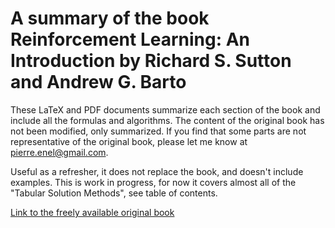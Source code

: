 # A summary of the book Reinforcement Learning: An Introduction by Richard S. Sutton and Andrew G. Barto

These LaTeX and PDF documents summarize each section of the book and include all the formulas and algorithms. The content of the original book has not been modified, only summarized. If you find that some parts are not representative of the original book, please let me know at [pierre.enel@gmail.com](mailto:pierre.enel@gmail.com).

Useful as a refresher, it does not replace the book, and doesn't include examples. This is work in progress, for now it covers almost all of the "Tabular Solution Methods", see table of contents.

[Link to the freely available original book](https://web.stanford.edu/class/psych209/Readings/SuttonBartoIPRLBook2ndEd.pdf)
